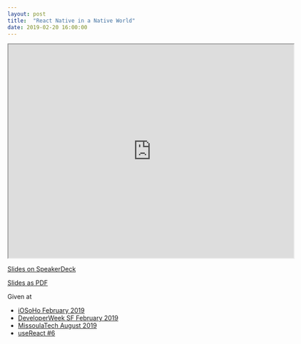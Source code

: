 ```yaml
---
layout: post
title:  "React Native in a Native World"
date: 2019-02-20 16:00:00
---
```


<iframe src="https://drive.google.com/file/d/1Dcl2EK1Xl4vFJ20ahDGG7NRWL2-rK_uY/preview" allowfullscreen="allowfullscreen" width="640" height="480"></iframe>

[Slides on SpeakerDeck](https://speakerdeck.com/neilkimmett/react-native-in-a-native-world)

[Slides as PDF](/assets/react-native-in-a-native-world.pdf)


Given at
- [iOSoHo February 2019](https://www.meetup.com/iOSoho/events/258692861/)
- [DeveloperWeek SF February 2019](https://sched.co/K19F)
- [MissoulaTech August 2019](https://www.meetup.com/MissoulaTech/events/263561581)
- [useReact #6](https://www.meetup.com/useReactNYC/events/265740415/)


